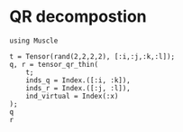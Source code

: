 # QR decompostion

```@setup example
using Muscle
```

```@repl example
t = Tensor(rand(2,2,2,2), [:i,:j,:k,:l]);
q, r = tensor_qr_thin(
    t;
    inds_q = Index.([:i, :k]),
    inds_r = Index.([:j, :l]),
    ind_virtual = Index(:x)
);
q
r
```
